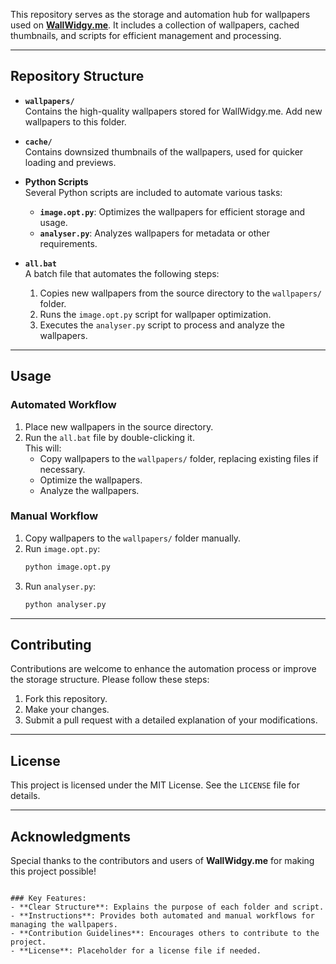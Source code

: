 This repository serves as the storage and automation hub for wallpapers used on **[WallWidgy.me](https://wallwidgy.me)**. It includes a collection of wallpapers, cached thumbnails, and scripts for efficient management and processing.

---

## Repository Structure

- **`wallpapers/`**  
  Contains the high-quality wallpapers stored for WallWidgy.me. Add new wallpapers to this folder.

- **`cache/`**  
  Contains downsized thumbnails of the wallpapers, used for quicker loading and previews.

- **Python Scripts**  
  Several Python scripts are included to automate various tasks:  
  - **`image.opt.py`**: Optimizes the wallpapers for efficient storage and usage.  
  - **`analyser.py`**: Analyzes wallpapers for metadata or other requirements.  

- **`all.bat`**  
  A batch file that automates the following steps:  
  1. Copies new wallpapers from the source directory to the `wallpapers/` folder.  
  2. Runs the `image.opt.py` script for wallpaper optimization.  
  3. Executes the `analyser.py` script to process and analyze the wallpapers.

---

## Usage

### Automated Workflow
1. Place new wallpapers in the source directory.
2. Run the `all.bat` file by double-clicking it.  
   This will:
   - Copy wallpapers to the `wallpapers/` folder, replacing existing files if necessary.
   - Optimize the wallpapers.
   - Analyze the wallpapers.

### Manual Workflow
1. Copy wallpapers to the `wallpapers/` folder manually.
2. Run `image.opt.py`:
   ```bash
   python image.opt.py
   ```
3. Run `analyser.py`:
   ```bash
   python analyser.py
   ```

---

## Contributing

Contributions are welcome to enhance the automation process or improve the storage structure. Please follow these steps:  
1. Fork this repository.
2. Make your changes.
3. Submit a pull request with a detailed explanation of your modifications.

---

## License

This project is licensed under the MIT License. See the `LICENSE` file for details.

---

## Acknowledgments

Special thanks to the contributors and users of **WallWidgy.me** for making this project possible!
```

### Key Features:
- **Clear Structure**: Explains the purpose of each folder and script.
- **Instructions**: Provides both automated and manual workflows for managing the wallpapers.
- **Contribution Guidelines**: Encourages others to contribute to the project.
- **License**: Placeholder for a license file if needed.
